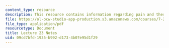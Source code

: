 ```yaml
---
content_type: resource
description: This resource contains information regarding pain and thermoreception.
file: https://ol-ocw-studio-app-production.s3.amazonaws.com/courses/7-29j-cellular-neurobiology-spring-2012/09cd7bfd1935b992d1734b07e95d1f29_MIT7_29JS12_lecture23.pdf
file_type: application/pdf
resourcetype: Document
title: Lecture 23 Notes
uid: 09cd7bfd-1935-b992-d173-4b07e95d1f29
---
```

